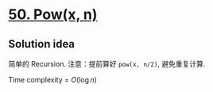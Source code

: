 # [50. Pow(x, n)](https://leetcode.com/problems/powx-n/)

## Solution idea

简单的 Recursion. 注意：提前算好 `pow(x, n/2)`, 避免重复计算.

Time complexity = $O(\log n)$